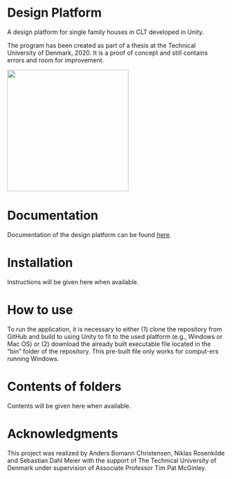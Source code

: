 # Design Platform
A design platform for single family houses in CLT developed in Unity.

The program has been created as part of a thesis at the Technical University of Denmark, 2020. It is a proof of concept and still contains errors and room for improvement.

<img align="center" src="https://raw.githubusercontent.com/Docs/Resources/Screenshot%202021-01-24%20191832.png" width="280"/>

# Documentation
Documentation of the design platform can be found <a href="https://raw.githack.com/deswaks/design-platform/master/Docs/html/index.html">here</a>.

# Installation
Instructions will be given here when available.

# How to use
To run the application, it is necessary to either (1) clone the repository from GitHub and build to using Unity to fit to the used platform (e.g., Windows or Mac OS) or (2) download the already built executable file located in the “bin” folder of the repository. This pre-built file only works for comput-ers running Windows.

# Contents of folders
Contents will be given here when available.

# Acknowledgments
This project was realized by Anders Bomann Christensen, Niklas Rosenkilde and Sebastian Dahl Meier with the support of The Technical University of Denmark under supervision of Associate Professor Tim Pat McGinley.
